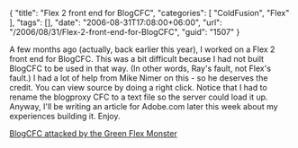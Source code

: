 {
	"title": "Flex 2 front end for BlogCFC",
	"categories": [
		"ColdFusion",
		"Flex"
	],
	"tags": [],
	"date": "2006-08-31T17:08:00+06:00",
	"url": "/2006/08/31/Flex-2-front-end-for-BlogCFC",
	"guid": "1507"
}

A few months ago (actually, back earlier this year), I worked on a Flex 2 front end for BlogCFC. This was a bit difficult because I had not built BlogCFC to be used in that way. (In other words, Ray's fault, not Flex's fault.) I had a lot of help from Mike Nimer on this - so he deserves the credit. You can view source by doing a right click. Notice that I had to rename the blogproxy CFC to a text file so the server could load it up. Anyway, I'll be writing an article for Adobe.com later this week about my experiences building it. Enjoy.

<a href="http://www.raymondcamden.com/BlogCFC/bin/blogcfc.html">BlogCFC attacked by the Green Flex Monster</a>